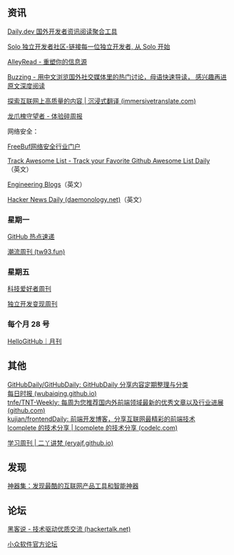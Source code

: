
## 资讯

[Daily.dev 国外开发者资讯阅读聚合工具](https://app.daily.dev/)

[Solo 独立开发者社区-链接每一位独立开发者, 从 Solo 开始](https://solo.xin/)

[AlleyRead - 重塑你的信息源](https://alleyread.com/)

[Buzzing - 用中文浏览国外社交媒体里的热门讨论，母语快速导读， 感兴趣再进原文深度阅读](https://www.buzzing.cc/)

[探索互联网上高质量的内容 | 沉浸式翻译 (immersivetranslate.com)](https://immersivetranslate.com/docs/sites/)

[龙爪槐守望者 - 体验碎周报](https://www.ftium4.com/)


网络安全：

[FreeBuf网络安全行业门户](https://www.freebuf.com/)


[Track Awesome List - Track your Favorite Github Awesome List Daily](https://www.trackawesomelist.com/)（英文）

[Engineering Blogs](https://engineeringblogs.xyz/)（英文）

[Hacker News Daily (daemonology.net)](https://www.daemonology.net/hn-daily/)（英文）

### 星期一

[GitHub 热点速递](https://juejin.cn/column/6960645180026421256)

[潮流周刊 (tw93.fun)](https://weekly.tw93.fun/)

### 星期五

[科技爱好者周刊](http://www.ruanyifeng.com/blog)

[独立开发变现周刊](https://juejin.cn/user/8451822201000/news)

### 每个月 28 号

[HelloGitHub｜月刊](https://hellogithub.com/periodical)

## 其他

[GitHubDaily/GitHubDaily: GitHubDaily 分享内容定期整理与分类](https://github.com/GitHubDaily/GitHubDaily)   
[每日时报 (wubaiqing.github.io)](https://wubaiqing.github.io/zaobao/)  
[tnfe/TNT-Weekly: 每周为您推荐国内外前端领域最新的优秀文章以及行业进展 (github.com)](https://github.com/tnfe/TNT-Weekly)  
[kujian/frontendDaily: 前端开发博客，分享互联网最精彩的前端技术](https://github.com/kujian/frontendDaily)   
[lcomplete 的技术分享 | lcomplete 的技术分享 (codelc.com)](https://tech.codelc.com/)

[学习周刊 | 二丫讲梵 (eryajf.github.io)](https://eryajf.github.io/learning-weekly/)


## 发现

[神器集：发现最酷的互联网产品工具和智能神器](https://hao.logosc.cn/)


## 论坛

[黑客说 - 技术驱动优质交流 (hackertalk.net)](https://hackertalk.net/)

[小众软件官方论坛](https://meta.appinn.net/)

